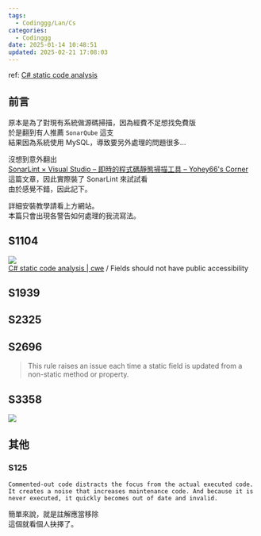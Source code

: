 ```yaml
---
tags:
  - Codinggg/Lan/Cs
categories:
  - Codinggg
date: 2025-01-14 10:48:51
updated: 2025-02-21 17:08:03
---
```

ref: [C# static code analysis](https://rules.sonarsource.com/csharp/)

## 前言

原本是為了對現有系統做源碼掃描，因為經費不足想找免費版  
於是翻到有人推薦 `SonarQube` 這支  
結果因為系統使用 MySQL，導致要另外處理的問題很多...

沒想到意外翻出  
[SonarLint × Visual Studio – 即時的程式碼靜態掃描工具 – Yohey66's Corner](https://yohey66.wordpress.com/2017/07/11/sonarlint-x-visual-studio-%E5%8D%B3%E6%99%82%E7%9A%84%E7%A8%8B%E5%BC%8F%E7%A2%BC%E9%9D%9C%E6%85%8B%E6%8E%83%E6%8F%8F%E5%B7%A5%E5%85%B7/)  
這篇文章，因此實際裝了 SonarLint 來試試看  
由於感覺不錯，因此記下。

詳細安裝教學請看上方網站。  
本篇只會出現各警告如何處理的我流寫法。

## S1104

![](../../../assets/images/SonarLint%20-%20S1104.png)  
[C# static code analysis | cwe](https://rules.sonarsource.com/csharp/tag/cwe/RSPEC-1104/) / Fields should not have public accessibility


## S1939

## S2325
## S2696

> This rule raises an issue each time a static field is updated from a non-static method or property.

## S3358

![](SonarLint%20-%20S3358.png)

## 其他

### S125

```
Commented-out code distracts the focus from the actual executed code. It creates a noise that increases maintenance code. And because it is never executed, it quickly becomes out of date and invalid.
```

簡單來說，就是註解應當移除  
這個就看個人抉擇了。

